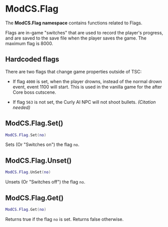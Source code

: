 # ModCS.Flag

The **ModCS.Flag namespace** contains functions related to Flags.

Flags are in-game "switches" that are used to record the player's progress, and are saved to the save file when the player saves the game. The maximum flag is 8000.

## Hardcoded flags

There are two flags that change game properties outside of TSC:

- If flag `4000` is set, when the player drowns, instead of the normal drown event, event 1100 will start. This is used in the vanilla game for the after Core boss cutscene.

- If flag `563` is not set, the Curly AI NPC will not shoot bullets. *(Citation needed)*

## ModCS.Flag.Set()

```lua
ModCS.Flag.Set(no)
```

Sets (Or "Switches on") the flag `no`.

## ModCS.Flag.Unset()

```lua
ModCS.Flag.UnSet(no)
```

Unsets (Or "Switches off") the flag `no`.

## ModCS.Flag.Get()

```lua
ModCS.Flag.Get(no)
```

Returns true if the flag `no` is set. Returns false otherwise.
